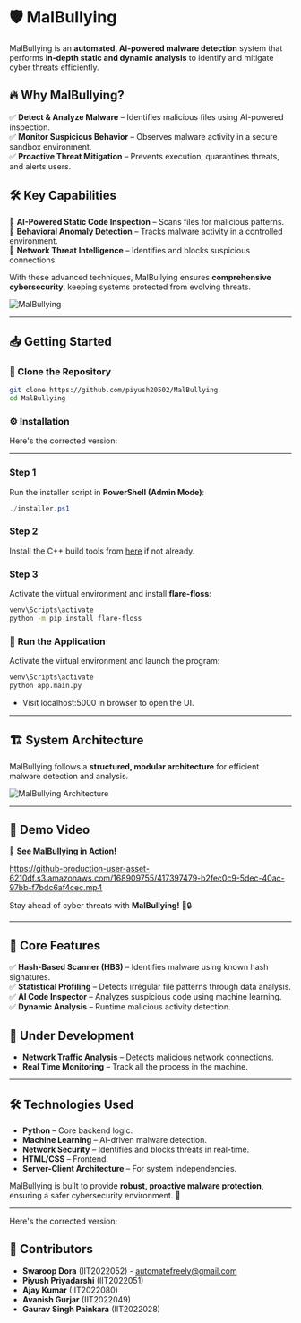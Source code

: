 # 🛡️ **MalBullying**  

MalBullying is an **automated, AI-powered malware detection** system that performs **in-depth static and dynamic analysis** to identify and mitigate cyber threats efficiently.  

## 🔥 Why MalBullying?  
✅ **Detect & Analyze Malware** – Identifies malicious files using AI-powered inspection.  
✅ **Monitor Suspicious Behavior** – Observes malware activity in a secure sandbox environment.  
✅ **Proactive Threat Mitigation** – Prevents execution, quarantines threats, and alerts users.  

## 🛠️ **Key Capabilities**  
🔹 **AI-Powered Static Code Inspection** – Scans files for malicious patterns.  
🔹 **Behavioral Anomaly Detection** – Tracks malware activity in a controlled environment.  
🔹 **Network Threat Intelligence** – Identifies and blocks suspicious connections.  

With these advanced techniques, MalBullying ensures **comprehensive cybersecurity**, keeping systems protected from evolving threats.  

![MalBullying](https://github.com/user-attachments/assets/6399e842-842f-486a-a9ab-47fe3b497d38)  

---

## 📥 **Getting Started**  

### 🔹 Clone the Repository  
```sh
git clone https://github.com/piyush20502/MalBullying
cd MalBullying
```

### ⚙️ **Installation**  

Here's the corrected version:  

---

### Step 1  
Run the installer script in **PowerShell (Admin Mode)**:  
```powershell
./installer.ps1
```

### Step 2  
Install the C++ build tools from [here](https://visualstudio.microsoft.com/visual-cpp-build-tools/) if not already.  

### Step 3  
Activate the virtual environment and install **flare-floss**:  
```sh
venv\Scripts\activate
python -m pip install flare-floss
```

### 🚀 **Run the Application**  
Activate the virtual environment and launch the program:  
```sh
venv\Scripts\activate
python app.main.py
```
- Visit localhost:5000 in browser to open the UI.
---

## 🏗️ **System Architecture**  
MalBullying follows a **structured, modular architecture** for efficient malware detection and analysis.  

![MalBullying Architecture](https://github.com/user-attachments/assets/a4605c6a-c1e4-42e4-af78-b94e03e273eb)  

---

## 🎥 **Demo Video**  
🚀 **See MalBullying in Action!** 

https://github-production-user-asset-6210df.s3.amazonaws.com/168909755/417397479-b2fec0c9-5dec-40ac-97bb-f7bdc6af4cec.mp4 

Stay ahead of cyber threats with **MalBullying!** 🚀🔒  

---

## 📌 **Core Features**  
✅ **Hash-Based Scanner (HBS)** – Identifies malware using known hash signatures.  
✅ **Statistical Profiling** – Detects irregular file patterns through data analysis.  
✅ **AI Code Inspector** – Analyzes suspicious code using machine learning.  
✅ **Dynamic Analysis** – Runtime malicious activity detection.  

## 📌 **Under Development** 
- **Network Traffic Analysis** – Detects malicious network connections.
- **Real Time Monitoring** – Track all the process in the machine.   
---

## 🛠️ **Technologies Used**  
- **Python** – Core backend logic.  
- **Machine Learning** – AI-driven malware detection.  
- **Network Security** – Identifies and blocks threats in real-time.  
- **HTML/CSS** – Frontend.  
- **Server-Client Architecture** – For system independencies.  

MalBullying is built to provide **robust, proactive malware protection**, ensuring a safer cybersecurity environment. 🚀  

---

Here's the corrected version:

## 👥 **Contributors**
- **Swaroop Dora** (IIT2022052) - automatefreely@gmail.com
- **Piyush Priyadarshi** (IIT2022051)
- **Ajay Kumar** (IIT2022080)
- **Avanish Gurjar** (IIT2022049)
- **Gaurav Singh Painkara** (IIT2022028)
